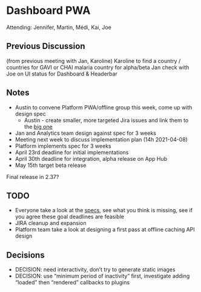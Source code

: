 # Dashboard PWA

Attending: Jennifer, Martin, Médi, Kai, Joe

## Previous Discussion

(from previous meeting with Jan, Karoline)
Karoline to find a country / countries for GAVI or CHAI malaria country for alpha/beta 
Jan check with Joe on UI status for Dashboard & Headerbar

## Notes
- Austin to convene Platform PWA/offline group this week, come up with design spec
    - Austin - create smaller, more targeted Jira issues and link them to the [big one](https://jira.dhis2.org/browse/DHIS2-8341)
- Jan and Analytics team design against spec for 3 weeks
- Meeting next week to discuss implementation plan (14h 2021-04-08)
- Platform implements spec for 3 weeks
- April 23rd deadline for initial implementations
- April 30th deadline for integration, alpha release on App Hub
- May 15th target beta release

Final release in 2.37?

## TODO
- Everyone take a look at the [specs](https://docs.google.com/document/d/1uaftvVvZdDppTXFCRXF19WaS9NKVq0BG8dus_mRe_w0/edit), see what you think is missing, see if you agree these goal deadlines are feasible
- JIRA cleanup and expansion
- Platform team take a look at designing a first pass at offline caching API design

## Decisions
- DECISION: need interactivity, don’t try to generate static images
- DECISION: use “minimum period of inactivity” first, investigate adding “loaded” then “rendered” callbacks to plugins

